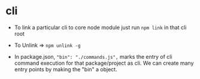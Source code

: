 # cli

- To link a particular cli to core node module just run `npm link` in that cli root
- To Unlink => `npm unlink -g`

- In package.json, `"bin": "./commands.js",` marks the entry of cli command execution for that package/project as cli. We can create many entry points by making the "bin" a object.

